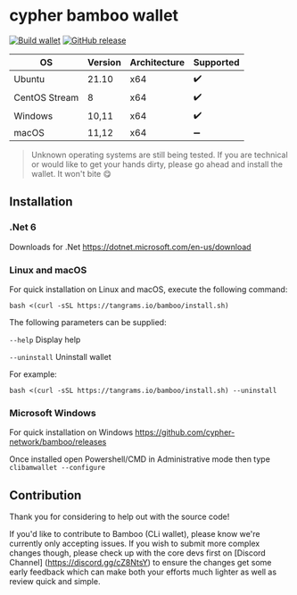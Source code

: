 # cypher bamboo wallet

[![Build wallet](https://github.com/cypher-network/bamboo/workflows/build%20wallet/badge.svg)](https://github.com/cypher-network/bamboo/commits/master/)
[![GitHub release](https://img.shields.io/github/release/cypher-network/bamboo.svg)](https://GitHub.com/cypher-network/bamboo/releases/)


| OS            | Version | Architecture | Supported           |
|---------------|---------|--------------|---------------------|
| Ubuntu        | 21.10   | x64          | :heavy_check_mark:  |
| CentOS Stream | 8       | x64          | :heavy_check_mark:  |
| Windows       | 10,11   | x64          | :heavy_check_mark:  |
| macOS         | 11,12   | x64          | :heavy_minus_sign:  |

> Unknown operating systems are still being tested. 
> If you are technical or would like to get your hands dirty, please go ahead and install the wallet. It won't bite :yum:


## Installation
### .Net 6

Downloads for .Net
https://dotnet.microsoft.com/en-us/download

### Linux and macOS

For quick installation on Linux and macOS, execute the following command:

`bash <(curl -sSL https://tangrams.io/bamboo/install.sh)`

The following parameters can be supplied:

`--help`
Display help
  
`--uninstall`
Uninstall wallet

  
For example:

`bash <(curl -sSL https://tangrams.io/bamboo/install.sh) --uninstall`


### Microsoft Windows

For quick installation on Windows
https://github.com/cypher-network/bamboo/releases

Once installed open Powershell/CMD in Administrative mode then type `clibamwallet --configure`


## Contribution

Thank you for considering to help out with the source code!

If you'd like to contribute to Bamboo (CLi wallet), please know we're currently only accepting issues. If you wish to submit more
complex changes though, please check up with the core devs first on [Discord Channel] (https://discord.gg/cZ8NtsY) 
to ensure the changes get some early feedback which can make both your efforts much lighter as well as review quick and simple.
